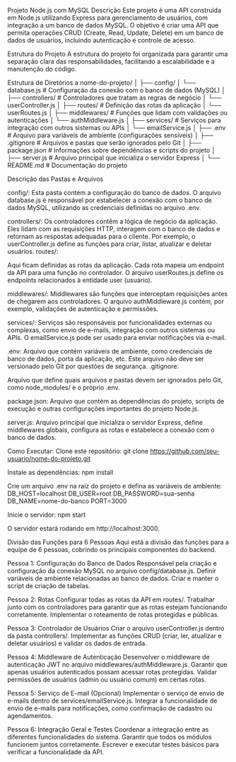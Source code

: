 Projeto Node.js com MySQL
Descrição
Este projeto é uma API construída em Node.js utilizando Express para gerenciamento de usuários, com integração a um banco de dados MySQL. O objetivo é criar uma API que permita operações CRUD (Create, Read, Update, Delete) em um banco de dados de usuários, incluindo autenticação e controle de acesso.

Estrutura do Projeto
A estrutura do projeto foi organizada para garantir uma separação clara das responsabilidades, facilitando a escalabilidade e a manutenção do código.

Estrutura de Diretórios
a
nome-do-projeto/
│
├── config/
│   └── database.js        # Configuração da conexão com o banco de dados (MySQL)
│
├── controllers/           # Controladores que tratam as regras de negócio
│   └── userController.js
│
├── routes/                # Definição das rotas da aplicação
│   └── userRoutes.js
│
├── middlewares/           # Funções que lidam com validações ou autenticações
│   └── authMiddleware.js
│
├── services/              # Serviços para integração com outros sistemas ou APIs
│   └── emailService.js
│
├── .env                   # Arquivo para variáveis de ambiente (configurações sensíveis)
│
├── .gitignore             # Arquivos e pastas que serão ignorados pelo Git
│
├── package.json           # Informações sobre dependências e scripts do projeto
│
├── server.js              # Arquivo principal que inicializa o servidor Express
│
└── README.md              # Documentação do projeto


Descrição das Pastas e Arquivos

config/:
Esta pasta contém a configuração do banco de dados. O arquivo database.js é responsável por estabelecer a conexão com o banco de dados MySQL, utilizando as credenciais definidas no arquivo .env.

controllers/:
Os controladores contêm a lógica de negócio da aplicação. Eles lidam com as requisições HTTP, interagem com o banco de dados e retornam as respostas adequadas para o cliente. Por exemplo, o userController.js define as funções para criar, listar, atualizar e deletar usuários.
routes/:

Aqui ficam definidas as rotas da aplicação. Cada rota mapeia um endpoint da API para uma função no controlador. O arquivo userRoutes.js define os endpoints relacionados à entidade user (usuário).

middlewares/:
Middlewares são funções que interceptam requisições antes de chegarem aos controladores. O arquivo authMiddleware.js contém, por exemplo, validações de autenticação e permissões.

services/:
Serviços são responsáveis por funcionalidades externas ou complexas, como envio de e-mails, integração com outros sistemas ou APIs. O emailService.js pode ser usado para enviar notificações via e-mail.

.env:
Arquivo que contém variáveis de ambiente, como credenciais de banco de dados, porta da aplicação, etc. Este arquivo não deve ser versionado pelo Git por questões de segurança.
.gitignore:

Arquivo que define quais arquivos e pastas devem ser ignorados pelo Git, como node_modules/ e o próprio .env.

package.json:
Arquivo que contém as dependências do projeto, scripts de execução e outras configurações importantes do projeto Node.js.

server.js:
Arquivo principal que inicializa o servidor Express, define middlewares globais, configura as rotas e estabelece a conexão com o banco de dados.

Como Executar:
Clone este repositório:
git clone https://github.com/seu-usuario/nome-do-projeto.git

Instale as dependências:
npm install

Crie um arquivo .env na raiz do projeto e defina as variáveis de ambiente:
DB_HOST=localhost
DB_USER=root
DB_PASSWORD=sua-senha
DB_NAME=nome-do-banco
PORT=3000

Inicie o servidor:
npm start

O servidor estará rodando em http://localhost:3000.

Divisão das Funções para 6 Pessoas
Aqui está a divisão das funções para a equipe de 6 pessoas, cobrindo os principais componentes do backend.

Pessoa 1: Configuração do Banco de Dados
Responsável pela criação e configuração da conexão MySQL no arquivo config/database.js.
Definir variáveis de ambiente relacionadas ao banco de dados.
Criar e manter o script de criação de tabelas.


Pessoa 2: Rotas
Configurar todas as rotas da API em routes/.
Trabalhar junto com os controladores para garantir que as rotas estejam funcionando corretamente.
Implementar o roteamento de rotas protegidas e públicas.


Pessoa 3: Controlador de Usuários
Criar o arquivo userController.js dentro da pasta controllers/.
Implementar as funções CRUD (criar, ler, atualizar e deletar usuários) e validar os dados de entrada.


Pessoa 4: Middleware de Autenticação
Desenvolver o middleware de autenticação JWT no arquivo middlewares/authMiddleware.js.
Garantir que apenas usuários autenticados possam acessar rotas protegidas.
Validar permissões de usuários (admin ou usuário comum) em certas rotas.


Pessoa 5: Serviço de E-mail (Opcional)
Implementar o serviço de envio de e-mails dentro de services/emailService.js.
Integrar a funcionalidade de envio de e-mails para notificações, como confirmação de cadastro ou agendamentos.


Pessoa 6: Integração Geral e Testes
Coordenar a integração entre as diferentes funcionalidades do sistema.
Garantir que todos os módulos funcionem juntos corretamente.
Escrever e executar testes básicos para verificar a funcionalidade da API.






